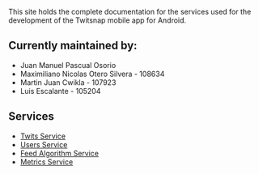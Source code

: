 This site holds the complete documentation for the services used for the development of the Twitsnap mobile app for Android.

## Currently maintained by:
* Juan Manuel Pascual Osorio
* Maximiliano Nicolas Otero Silvera - 108634
* Martin Juan Cwikla - 107923
* Luis Escalante - 105204

## Services

* [Twits Service](www.google.com)
* [Users Service](www.google.com)
* [Feed Algorithm Service](wwww.google.com)
* [Metrics Service](wwww.google.com)